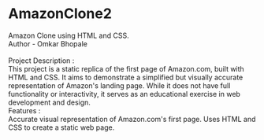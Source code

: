 # AmazonClone2
Amazon Clone using HTML and CSS.<br>
Author - Omkar Bhopale <br>
<br>
Project Description :<br>
This project is a static replica of the first page of Amazon.com, built with HTML and CSS. It aims to demonstrate a simplified but visually accurate representation of Amazon's landing page. While it does not have full functionality or interactivity, it serves as an educational exercise in web development and design.
<br>
Features :<br>
Accurate visual representation of Amazon.com's first page.
Uses HTML and CSS to create a static web page.
